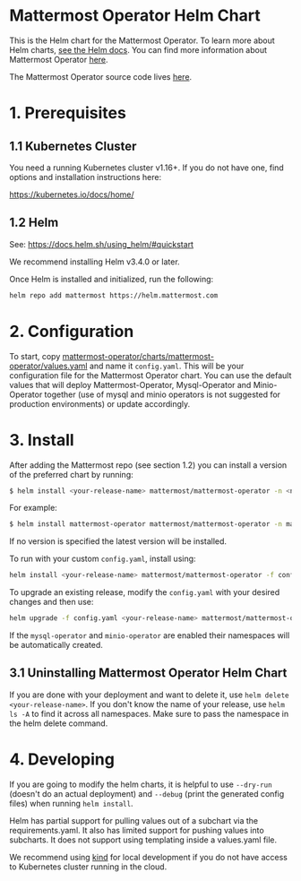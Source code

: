 Mattermost Operator Helm Chart
====================================================

This is the Helm chart for the Mattermost Operator. To learn more about Helm charts, [see the Helm docs](https://helm.sh/docs/). You can find more information about Mattermost Operator [here](https://github.com/mattermost/mattermost-operator/blob/master/README.md).

The Mattermost Operator source code lives [here](https://github.com/mattermost/mattermost-operator).

# 1. Prerequisites

## 1.1 Kubernetes Cluster

You need a running Kubernetes cluster v1.16+. If you do not have one, find options and installation instructions here:

https://kubernetes.io/docs/home/

## 1.2 Helm

See: https://docs.helm.sh/using_helm/#quickstart

We recommend installing Helm v3.4.0 or later.

Once Helm is installed and initialized, run the following:

```bash
helm repo add mattermost https://helm.mattermost.com
```

# 2. Configuration

To start, copy [mattermost-operator/charts/mattermost-operator/values.yaml](https://github.com/mattermost/mattermost-operator/blob/master/charts/mattermost-operator/values.yaml) and name it `config.yaml`. This will be your configuration file for the Mattermost Operator chart. You can use the default values that will deploy Mattermost-Operator, Mysql-Operator and Minio-Operator together (use of mysql and minio operators is not suggested for production environments) or update accordingly.


# 3. Install

After adding the Mattermost repo (see section 1.2) you can install a version of the preferred chart by running:

```bash
$ helm install <your-release-name> mattermost/mattermost-operator -n <namespace_name>
```

For example:
```bash
$ helm install mattermost-operator mattermost/mattermost-operator -n mattermost-operator
```

If no version is specified the latest version will be installed.


To run with your custom `config.yaml`, install using:

```bash
helm install <your-release-name> mattermost/mattermost-operator -f config.yaml -n mattermost-operator
```

To upgrade an existing release, modify the `config.yaml` with your desired changes and then use:
```bash
helm upgrade -f config.yaml <your-release-name> mattermost/mattermost-operator -n mattermost-operator
```

If the `mysql-operator` and `minio-operator` are enabled their namespaces will be automatically created.

## 3.1 Uninstalling Mattermost Operator Helm Chart

If you are done with your deployment and want to delete it, use `helm delete <your-release-name>`. If you don't know the name of your release, use `helm ls -A` to find it across all namespaces. Make sure to pass the namespace in the helm delete command.


# 4. Developing

If you are going to modify the helm charts, it is helpful to use `--dry-run` (doesn't do an actual deployment) and `--debug` (print the generated config files) when running `helm install`.

Helm has partial support for pulling values out of a subchart via the requirements.yaml. It also has limited support for pushing values into subcharts. It does not support using templating inside a values.yaml file.

We recommend using [kind](https://github.com/kubernetes-sigs/kind) for local development if you do not have access to Kubernetes cluster running in the cloud.
